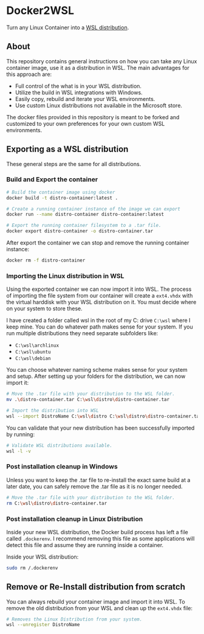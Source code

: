 # Docker2WSL

Turn any Linux Container into a [WSL distribution][AboutWSL].

## About

This repository contains general instructions on how you can take any Linux container image, use it as a distribution in WSL.
The main advantages for this approach are:

* Full control of the what is in your WSL distribution.
* Utilize the build in WSL integrations with Windows.
* Easily copy, rebuild and iterate your WSL environments.
* Use custom Linux distributions not available in the Microsoft store.

The docker files provided in this repository is meant to be forked and customized to your own preferences for your own custom WSL environments.

## Exporting as a WSL distribution

These general steps are the same for all distributions.

### Build and Export the container


```sh
# Build the container image using docker
docker build -t distro-container:latest .

# Create a running container instance of the image we can export 
docker run --name distro-container distro-container:latest  

# Export the running container filesystem to a .tar file.
docker export distro-container -o distro-container.tar
```

After export the container we can stop and remove the running container instance:

```sh
docker rm -f distro-container
```

### Importing the Linux distribution in WSL

Using the exported container we can now import it into WSL.
The process of importing the file system from our container will create a `ext4.vhdx` with the virtual harddisk with your WSL distribution on it.
You must decide where on your system to store these.

I have created a folder called wsl in the root of my C: drive `C:\wsl` where I keep mine. You can do whatever path makes sense for your system.
If you run multiple distributions they need separate subfolders like:

* `C:\wsl\archlinux`
* `C:\wsl\ubuntu`
* `C:\wsl\debian`

You can choose whatever naming scheme makes sense for your system and setup.
After setting up your folders for the distribution, we can now import it:

```sh
# Move the .tar file with your distribution to the WSL folder.
mv .\distro-container.tar C:\wsl\distro\distro-container.tar

# Import the distribution into WSL
wsl --import DistroName C:\wsl\distro C:\wsl\distro\distro-container.tar
```

You can validate that your new distribution has been successfully imported by running:  

```sh
# Validate WSL distributions available.
wsl -l -v
```

### Post installation cleanup in Windows

Unless you want to keep the .tar file to re-install the exact same build at a later date, you can safely remove the .tar file as it is no longer needed.

```sh
# Move the .tar file with your distribution to the WSL folder.
rm C:\wsl\distro\distro-container.tar
```

### Post installation cleanup in Linux Distribution

Inside your new WSL distribution, the Docker build process has left a file called `.dockerenv`.
I recommend removing this file as some applications will detect this file and assume they are running inside a container.

Inside your WSL distribution: 

```sh
sudo rm /.dockerenv
```

## Remove or Re-Install distribution from scratch

You can always rebuild your container image and import it into WSL.
To remove the old distribution from your WSL and clean up the `ext4.vhdx` file:

```sh
# Removes the Linux Distribution from your system.
wsl --unregister DistroName
```


[AboutWSL]: https://docs.microsoft.com/en-us/windows/wsl/about